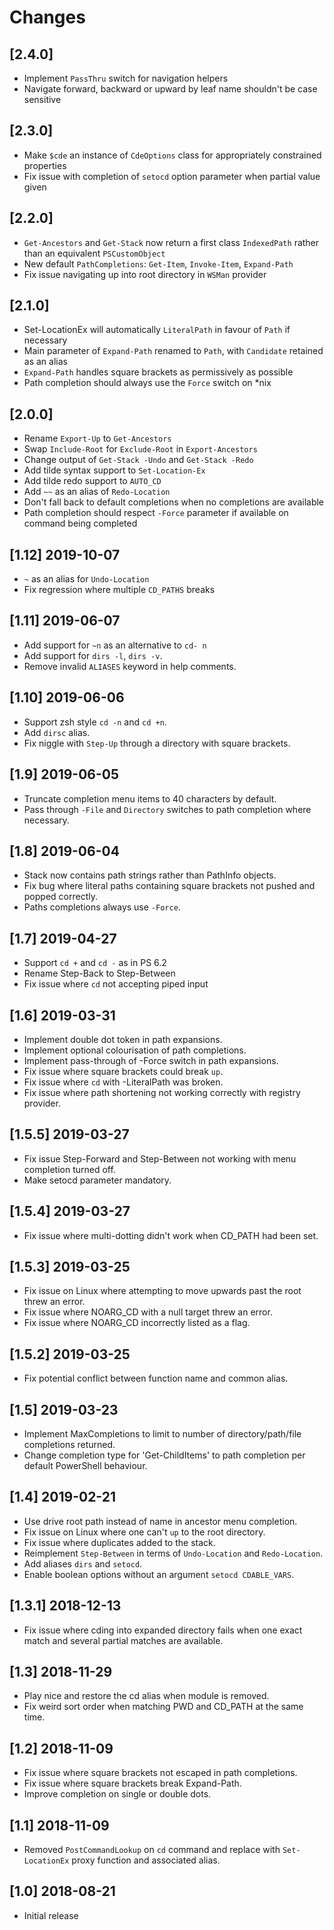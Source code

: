 # Changes

## [2.4.0]
- Implement `PassThru` switch for navigation helpers
- Navigate forward, backward or upward by leaf name shouldn't be case sensitive

## [2.3.0]
- Make `$cde` an instance of `CdeOptions` class for appropriately constrained properties
- Fix issue with completion of `setocd` option parameter when partial value given

## [2.2.0]
- `Get-Ancestors` and `Get-Stack` now return a first class `IndexedPath` rather than an equivalent `PSCustomObject`
- New default `PathCompletions`: `Get-Item`, `Invoke-Item`, `Expand-Path`
- Fix issue navigating up into root directory in `WSMan` provider

## [2.1.0]
- Set-LocationEx will automatically `LiteralPath` in favour of `Path` if necessary
- Main parameter of `Expand-Path` renamed to `Path`, with `Candidate` retained as an alias
- `Expand-Path` handles square brackets as permissively as possible
- Path completion should always use the `Force` switch on *nix

## [2.0.0]
- Rename `Export-Up` to `Get-Ancestors`
- Swap `Include-Root` for `Exclude-Root` in `Export-Ancestors`
- Change output of `Get-Stack -Undo` and `Get-Stack -Redo`
- Add tilde syntax support to `Set-Location-Ex`
- Add tilde redo support to `AUTO_CD`
- Add `~~` as an alias of `Redo-Location`
- Don't fall back to default completions when no completions are available
- Path completion should respect `-Force` parameter if available on command being completed

## [1.12] 2019-10-07
- `~` as an alias for `Undo-Location`
- Fix regression where multiple `CD_PATHS` breaks

## [1.11] 2019-06-07
- Add support for `~n` as an alternative to `cd- n`
- Add support for `dirs -l`, `dirs -v`.
- Remove invalid `ALIASES` keyword in help comments.

## [1.10] 2019-06-06
- Support zsh style `cd -n` and `cd +n`.
- Add `dirsc` alias.
- Fix niggle with `Step-Up` through a directory with square brackets.

## [1.9] 2019-06-05
- Truncate completion menu items to 40 characters by default.
- Pass through `-File` and `Directory` switches to path completion where necessary.

## [1.8] 2019-06-04
- Stack now contains path strings rather than PathInfo objects.
- Fix bug where literal paths containing square brackets not pushed and popped correctly.
- Paths completions always use `-Force`.

## [1.7] 2019-04-27
- Support `cd +` and `cd -` as in PS 6.2
- Rename Step-Back to Step-Between
- Fix issue where `cd` not accepting piped input

## [1.6] 2019-03-31

- Implement double dot token in path expansions.
- Implement optional colourisation of path completions.
- Implement pass-through of -Force switch in path expansions.
- Fix issue where square brackets could break `up`.
- Fix issue where `cd` with -LiteralPath was broken.
- Fix issue where path shortening not working correctly with registry provider.

## [1.5.5] 2019-03-27

- Fix issue Step-Forward and Step-Between not working with menu completion turned off.
- Make setocd parameter mandatory.

## [1.5.4] 2019-03-27

- Fix issue where multi-dotting didn't work when CD_PATH had been set.

## [1.5.3] 2019-03-25

- Fix issue on Linux where attempting to move upwards past the root threw an error.
- Fix issue where NOARG_CD with a null target threw an error.
- Fix issue where NOARG_CD incorrectly listed as a flag.

## [1.5.2] 2019-03-25

- Fix potential conflict between function name and common alias.

## [1.5] 2019-03-23

- Implement MaxCompletions to limit to number of directory/path/file completions returned.
- Change completion type for 'Get-ChildItems' to path completion per default PowerShell behaviour.

## [1.4] 2019-02-21

- Use drive root path instead of name in ancestor menu completion.
- Fix issue on Linux where one can't `up` to the root directory.
- Fix issue where duplicates added to the stack.
- Reimplement `Step-Between` in terms of `Undo-Location` and `Redo-Location`.
- Add aliases `dirs` and `setocd`.
- Enable boolean options without an argument `setocd CDABLE_VARS`.

## [1.3.1] 2018-12-13

- Fix issue where cding into expanded directory fails when one exact match and several partial matches are available.

## [1.3] 2018-11-29

- Play nice and restore the cd alias when module is removed.
- Fix weird sort order when matching PWD and CD_PATH at the same time.

## [1.2] 2018-11-09

- Fix issue where square brackets not escaped in path completions.
- Fix issue where square brackets break Expand-Path.
- Improve completion on single or double dots.

## [1.1] 2018-11-09

- Removed `PostCommandLookup` on `cd` command and replace with `Set-LocationEx` proxy function and associated alias.

## [1.0] 2018-08-21

- Initial release
